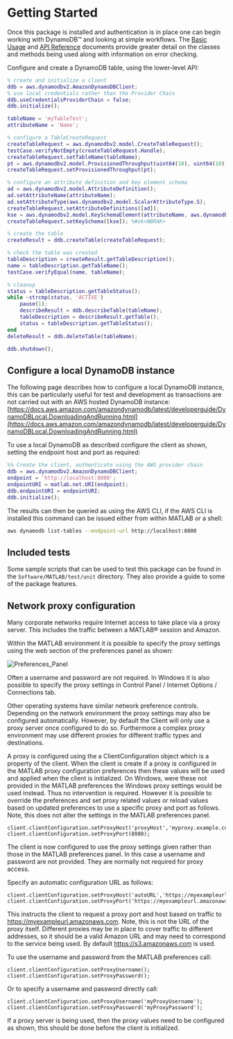 # Getting Started

Once this package is installed and authentication is in place one can begin working with DynamoDB™ and looking at simple workflows. The [Basic Usage](BasicUsage.md) and [API Reference](DynamoDBApiDoc.md) documents provide greater detail on the classes and methods being used along with information on error checking.

Configure and create a DynamoDB table, using the lower-level API:
```matlab
% create and initialize a client
ddb = aws.dynamodbv2.AmazonDynamoDBClient;
% use local credentials rather than the Provider Chain
ddb.useCredentialsProviderChain = false;
ddb.initialize();

tableName = 'myTableTest';
attributeName = 'Name';

% configure a TableCreateRequest
createTableRequest = aws.dynamodbv2.model.CreateTableRequest();
testCase.verifyNotEmpty(createTableRequest.Handle);
createTableRequest.setTableName(tableName);
pt = aws.dynamodbv2.model.ProvisionedThroughput(uint64(10), uint64(10));
createTableRequest.setProvisionedThroughput(pt);

% configure an attribute definition and key element schema
ad = aws.dynamodbv2.model.AttributeDefinition();
ad.setAttributeName(attributeName);
ad.setAttributeType(aws.dynamodbv2.model.ScalarAttributeType.S);
createTableRequest.setAttributeDefinitions([ad]);
kse = aws.dynamodbv2.model.KeySchemaElement(attributeName, aws.dynamodbv2.model.KeyType.HASH);
createTableRequest.setKeySchema([kse]); %#ok<NBRAK>

% create the table
createResult = ddb.createTable(createTableRequest);

% check the table was created
tableDescription = createResult.getTableDescription();
name = tableDescription.getTableName();
testCase.verifyEqual(name, tableName);

% cleanup
status = tableDescription.getTableStatus();
while ~strcmp(status, 'ACTIVE')
    pause(1);
    describeResult = ddb.describeTable(tableName);
    tableDescription = describeResult.getTable();
    status = tableDescription.getTableStatus();
end
deleteResult = ddb.deleteTable(tableName);

ddb.shutdown();
```

## Configure a local DynamoDB instance
The following page describes how to configure a local DynamoDB instance, this can be particularly useful for test and development as transactions are not carried out with an AWS hosted DynamoDB instance:
[https://docs.aws.amazon.com/amazondynamodb/latest/developerguide/DynamoDBLocal.DownloadingAndRunning.html](https://docs.aws.amazon.com/amazondynamodb/latest/developerguide/DynamoDBLocal.DownloadingAndRunning.html)

To use a local DynamoDB as described configure the client as shown, setting the endpoint host and port as required:
```matlab
%% Create the client, authenticate using the AWS provider chain
ddb = aws.dynamodbv2.AmazonDynamoDBClient;
endpoint = 'http://localhost:8000';
endpointURI = matlab.net.URI(endpoint);
ddb.endpointURI = endpointURI;
ddb.initialize();
```

The results can then be queried as using the AWS CLI, if the AWS CLI is installed this command can be issued either from within MATLAB or a shell:
```bash
aws dynamodb list-tables --endpoint-url http://localhost:8000
```


## Included tests
Some sample scripts that can be used to test this package can be found in the ```Software/MATLAB/test/unit``` directory. They also provide a guide to some of the package features.

## Network proxy configuration

Many corporate networks require Internet access to take place via a proxy server. This includes the traffic between a MATLAB® session and Amazon.

Within the MATLAB environment it is possible to specify the proxy settings using the web section of the preferences panel as shown:

![Preferences_Panel](Images/prefspanel.png)   


Often a username and password are not required.
In Windows it is also possible to specify the proxy settings in Control Panel / Internet Options / Connections tab.

Other operating systems have similar network preference controls. Depending on the network environment the proxy settings may also be configured automatically. However, by default the Client will only use a proxy server once configured to do so. Furthermore a complex proxy environment may use different proxies for different traffic types and destinations.

A proxy is configured using the a ClientConfiguration object which is a property of the client. When the client is create if a proxy is configured in the MATLAB proxy configuration preferences then these values will be used and applied when the client is initialized. On Windows, were these not provided in the MATLAB preferences the Windows proxy settings would be used instead. Thus no intervention is required. However it is possible to override the preferences and set proxy related values or reload values based on updated preferences to use a specific proxy and port as follows. Note, this does not alter the settings in the MATLAB preferences panel.
```
client.clientConfiguration.setProxyHost('proxyHost','myproxy.example.com');
client.clientConfiguration.setProxyPort(8080);
```
The client is now configured to use the proxy settings given rather than those in the MATLAB preferences panel. In this case a username and password are not provided. They are normally not required for proxy access.

Specify an automatic configuration URL as follows:
```
client.clientConfiguration.setProxyHost('autoURL','https://myexampleurl.amazonaws.com');
client.clientConfiguration.setProxyPort('https://myexampleurl.amazonaws.com');
```
This instructs the client to request a proxy port and host based on traffic to
https://myexampleurl.amazonaws.com. Note, this is not the URL of the proxy itself. Different proxies may be in place to cover traffic to different addresses, so it should be a valid Amazon URL and may need to correspond to the service being used. By default https://s3.amazonaws.com is used.

To use the username and password from the MATLAB preferences call:
```
client.clientConfiguration.setProxyUsername();
client.clientConfiguration.setProxyPassword();
```
Or to specify a username and password directly call:
```
client.clientConfiguration.setProxyUsername('myProxyUsername');
client.clientConfiguration.setProxyPassword('myProxyPassword');
```

If a proxy server is being used, then the proxy values need to be configured as shown, this should be done before the client is initialized.


[//]: #  (Copyright 2019 The MathWorks, Inc.)
